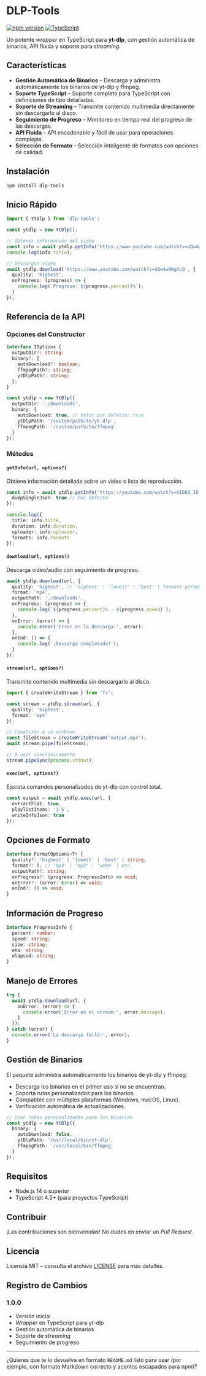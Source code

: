 # DLP-Tools

[![npm version](https://badge.fury.io/js/dlp-tools.svg)](https://badge.fury.io/js/dlp-tools)
[![TypeScript](https://img.shields.io/badge/TypeScript-Ready-blue.svg)](https://www.typescriptlang.org/)

Un potente *wrapper* en TypeScript para **yt-dlp**, con gestión automática de binarios, API fluida y soporte para *streaming*.

## Características

* **Gestión Automática de Binarios** – Descarga y administra automáticamente los binarios de yt-dlp y ffmpeg.
* **Soporte TypeScript** – Soporte completo para TypeScript con definiciones de tipo detalladas.
* **Soporte de Streaming** – Transmite contenido multimedia directamente sin descargarlo al disco.
* **Seguimiento de Progreso** – Monitoreo en tiempo real del progreso de las descargas.
* **API Fluida** – API encadenable y fácil de usar para operaciones complejas.
* **Selección de Formato** – Selección inteligente de formatos con opciones de calidad.

## Instalación

```bash
npm install dlp-tools
```

## Inicio Rápido

```typescript
import { YtDlp } from 'dlp-tools';

const ytdlp = new YtDlp();

// Obtener información del video
const info = await ytdlp.getInfo('https://www.youtube.com/watch?v=dQw4w9WgXcQ');
console.log(info.title);

// Descargar video
await ytdlp.download('https://www.youtube.com/watch?v=dQw4w9WgXcQ', {
  quality: 'highest',
  onProgress: (progress) => {
    console.log(`Progreso: ${progress.percent}%`);
  }
});
```

## Referencia de la API

### Opciones del Constructor

```typescript
interface IOptions {
  outputDir?: string;
  binary?: {
    autoDownload?: boolean;
    ffmpegPath?: string;
    ytDlpPath?: string;
  };
}

const ytdlp = new YtDlp({
  outputDir: './downloads',
  binary: {
    autoDownload: true, // Valor por defecto: true
    ytDlpPath: '/custom/path/to/yt-dlp',
    ffmpegPath: '/custom/path/to/ffmpeg'
  }
});
```

### Métodos

#### `getInfo(url, options?)`

Obtiene información detallada sobre un video o lista de reproducción.

```typescript
const info = await ytdlp.getInfo('https://youtube.com/watch?v=VIDEO_ID', {
  dumpSingleJson: true // Por defecto
});

console.log({
  title: info.title,
  duration: info.duration,
  uploader: info.uploader,
  formats: info.formats
});
```

#### `download(url, options?)`

Descarga video/audio con seguimiento de progreso.

```typescript
await ytdlp.download(url, {
  quality: 'highest', // 'highest' | 'lowest' | 'best' | formato personalizado
  format: 'mp4',
  outputPath: './downloads',
  onProgress: (progress) => {
    console.log(`${progress.percent}% - ${progress.speed}`);
  },
  onError: (error) => {
    console.error('Error en la descarga:', error);
  },
  onEnd: () => {
    console.log('¡Descarga completada!');
  }
});
```

#### `stream(url, options?)`

Transmite contenido multimedia sin descargarlo al disco.

```typescript
import { createWriteStream } from 'fs';

const stream = ytdlp.stream(url, {
  quality: 'highest',
  format: 'mp4'
});

// Canalizar a un archivo
const fileStream = createWriteStream('output.mp4');
await stream.pipe(fileStream);

// O usar sincrónicamente
stream.pipeSync(process.stdout);
```

#### `exec(url, options?)`

Ejecuta comandos personalizados de yt-dlp con control total.

```typescript
const output = await ytdlp.exec(url, {
  extractFlat: true,
  playlistItems: '1-5',
  writeInfoJson: true
});
```

## Opciones de Formato

```typescript
interface FormatOptions<T> {
  quality?: 'highest' | 'lowest' | 'best' | string;
  format?: T; // 'mp4' | 'mp3' | 'webm' | etc.
  outputPath?: string;
  onProgress?: (progress: ProgressInfo) => void;
  onError?: (error: Error) => void;
  onEnd?: () => void;
}
```

## Información de Progreso

```typescript
interface ProgressInfo {
  percent: number;
  speed: string;
  size: string;
  eta: string;
  elapsed: string;
}
```

## Manejo de Errores

```typescript
try {
  await ytdlp.download(url, {
    onError: (error) => {
      console.error('Error en el stream:', error.message);
    }
  });
} catch (error) {
  console.error('La descarga falló:', error);
}
```

## Gestión de Binarios

El paquete administra automáticamente los binarios de yt-dlp y ffmpeg:

* Descarga los binarios en el primer uso si no se encuentran.
* Soporta rutas personalizadas para los binarios.
* Compatible con múltiples plataformas (Windows, macOS, Linux).
* Verificación automática de actualizaciones.

```typescript
// Usar rutas personalizadas para los binarios
const ytdlp = new YtDlp({
  binary: {
    autoDownload: false,
    ytDlpPath: '/usr/local/bin/yt-dlp',
    ffmpegPath: '/usr/local/bin/ffmpeg'
  }
});
```

## Requisitos

* Node.js 14 o superior
* TypeScript 4.5+ (para proyectos TypeScript)

## Contribuir

¡Las contribuciones son bienvenidas! No dudes en enviar un *Pull Request*.

## Licencia

Licencia MIT – consulta el archivo [LICENSE](LICENSE) para más detalles.

## Registro de Cambios

### 1.0.0

* Versión inicial
* *Wrapper* en TypeScript para yt-dlp
* Gestión automática de binarios
* Soporte de *streaming*
* Seguimiento de progreso

---

¿Quieres que te lo devuelva en formato `README.md` listo para usar (por ejemplo, con formato Markdown correcto y acentos escapados para npm)?
